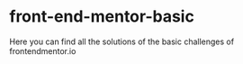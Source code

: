 # front-end-mentor-basic
Here you can find all the solutions of the basic challenges of frontendmentor.io
